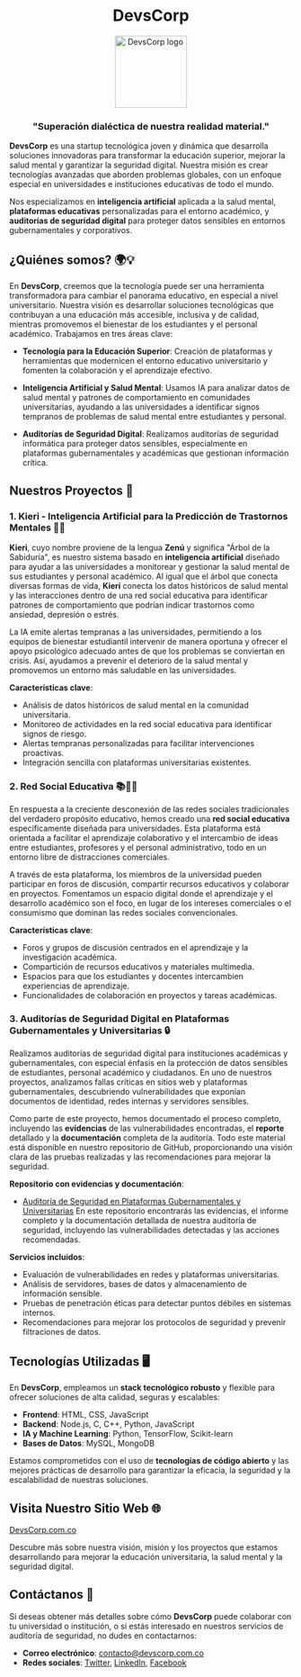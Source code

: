 <div align="center">
  <h1>DevsCorp</h1>
  <a href="https://devscorp.com.co">
    <picture>
      <source media="(prefers-color-scheme: dark)" srcset="https://res.cloudinary.com/dvdhtdzwp/image/upload/v1730017407/fll3wgfvplvxdygmmr1h.png">
      <img alt="DevsCorp logo" src="https://res.cloudinary.com/dvdhtdzwp/image/upload/v1730017407/fll3wgfvplvxdygmmr1h.png" height="128">
    </picture>
  </a>
  <h3>"Superación dialéctica de nuestra realidad material."</h3>
</div>


**DevsCorp** es una startup tecnológica joven y dinámica que desarrolla soluciones innovadoras para transformar la educación superior, mejorar la salud mental y garantizar la seguridad digital. Nuestra misión es crear tecnologías avanzadas que aborden problemas globales, con un enfoque especial en universidades e instituciones educativas de todo el mundo.

Nos especializamos en **inteligencia artificial** aplicada a la salud mental, **plataformas educativas** personalizadas para el entorno académico, y **auditorías de seguridad digital** para proteger datos sensibles en entornos gubernamentales y corporativos.

## ¿Quiénes somos? 🌍💡

En **DevsCorp**, creemos que la tecnología puede ser una herramienta transformadora para cambiar el panorama educativo, en especial a nivel universitario. Nuestra visión es desarrollar soluciones tecnológicas que contribuyan a una educación más accesible, inclusiva y de calidad, mientras promovemos el bienestar de los estudiantes y el personal académico. Trabajamos en tres áreas clave:

- **Tecnología para la Educación Superior**: Creación de plataformas y herramientas que modernicen el entorno educativo universitario y fomenten la colaboración y el aprendizaje efectivo.
  
- **Inteligencia Artificial y Salud Mental**: Usamos IA para analizar datos de salud mental y patrones de comportamiento en comunidades universitarias, ayudando a las universidades a identificar signos tempranos de problemas de salud mental entre estudiantes y personal.

- **Auditorías de Seguridad Digital**: Realizamos auditorías de seguridad informática para proteger datos sensibles, especialmente en plataformas gubernamentales y académicas que gestionan información crítica.

## Nuestros Proyectos 🔧

### 1. **Kieri - Inteligencia Artificial para la Predicción de Trastornos Mentales** 🤖🧠

**Kieri**, cuyo nombre proviene de la lengua **Zenú** y significa "Árbol de la Sabiduría", es nuestro sistema basado en **inteligencia artificial** diseñado para ayudar a las universidades a monitorear y gestionar la salud mental de sus estudiantes y personal académico. Al igual que el árbol que conecta diversas formas de vida, **Kieri** conecta los datos históricos de salud mental y las interacciones dentro de una red social educativa para identificar patrones de comportamiento que podrían indicar trastornos como ansiedad, depresión o estrés.

La IA emite alertas tempranas a las universidades, permitiendo a los equipos de bienestar estudiantil intervenir de manera oportuna y ofrecer el apoyo psicológico adecuado antes de que los problemas se conviertan en crisis. Así, ayudamos a prevenir el deterioro de la salud mental y promovemos un entorno más saludable en las universidades.

**Características clave**:
- Análisis de datos históricos de salud mental en la comunidad universitaria.
- Monitoreo de actividades en la red social educativa para identificar signos de riesgo.
- Alertas tempranas personalizadas para facilitar intervenciones proactivas.
- Integración sencilla con plataformas universitarias existentes.

### 2. **Red Social Educativa** 📚👩‍🏫

En respuesta a la creciente desconexión de las redes sociales tradicionales del verdadero propósito educativo, hemos creado una **red social educativa** específicamente diseñada para universidades. Esta plataforma está orientada a facilitar el aprendizaje colaborativo y el intercambio de ideas entre estudiantes, profesores y el personal administrativo, todo en un entorno libre de distracciones comerciales.

A través de esta plataforma, los miembros de la universidad pueden participar en foros de discusión, compartir recursos educativos y colaborar en proyectos. Fomentamos un espacio digital donde el aprendizaje y el desarrollo académico son el foco, en lugar de los intereses comerciales o el consumismo que dominan las redes sociales convencionales.

**Características clave**:
- Foros y grupos de discusión centrados en el aprendizaje y la investigación académica.
- Compartición de recursos educativos y materiales multimedia.
- Espacios para que los estudiantes y docentes intercambien experiencias de aprendizaje.
- Funcionalidades de colaboración en proyectos y tareas académicas.

### 3. **Auditorías de Seguridad Digital en Plataformas Gubernamentales y Universitarias** 🔒

Realizamos auditorías de seguridad digital para instituciones académicas y gubernamentales, con especial énfasis en la protección de datos sensibles de estudiantes, personal académico y ciudadanos. En uno de nuestros proyectos, analizamos fallas críticas en sitios web y plataformas gubernamentales, descubriendo vulnerabilidades que exponían documentos de identidad, redes internas y servidores sensibles.

Como parte de este proyecto, hemos documentado el proceso completo, incluyendo las **evidencias** de las vulnerabilidades encontradas, el **reporte** detallado y la **documentación** completa de la auditoría. Todo este material está disponible en nuestro repositorio de GitHub, proporcionando una visión clara de las pruebas realizadas y las recomendaciones para mejorar la seguridad.

**Repositorio con evidencias y documentación**:
- [Auditoría de Seguridad en Plataformas Gubernamentales y Universitarias](https://github.com/h1trx/metadata-leak.git)
  En este repositorio encontrarás las evidencias, el informe completo y la documentación detallada de nuestra auditoría de seguridad, incluyendo las vulnerabilidades detectadas y las acciones recomendadas.

**Servicios incluidos**:
- Evaluación de vulnerabilidades en redes y plataformas universitarias.
- Análisis de servidores, bases de datos y almacenamiento de información sensible.
- Pruebas de penetración éticas para detectar puntos débiles en sistemas internos.
- Recomendaciones para mejorar los protocolos de seguridad y prevenir filtraciones de datos.

## Tecnologías Utilizadas 🖥️

En **DevsCorp**, empleamos un **stack tecnológico robusto** y flexible para ofrecer soluciones de alta calidad, seguras y escalables:

- **Frontend**: HTML, CSS, JavaScript
- **Backend**: Node.js, C, C++, Python, JavaScript
- **IA y Machine Learning**: Python, TensorFlow, Scikit-learn
- **Bases de Datos**: MySQL, MongoDB

Estamos comprometidos con el uso de **tecnologías de código abierto** y las mejores prácticas de desarrollo para garantizar la eficacia, la seguridad y la escalabilidad de nuestras soluciones.

## Visita Nuestro Sitio Web 🌐

[DevsCorp.com.co](https://devscorp.com.co)

Descubre más sobre nuestra visión, misión y los proyectos que estamos desarrollando para mejorar la educación universitaria, la salud mental y la seguridad digital.

## Contáctanos 📩

Si deseas obtener más detalles sobre cómo **DevsCorp** puede colaborar con tu universidad o institución, o si estás interesado en nuestros servicios de auditoría de seguridad, no dudes en contactarnos:

- **Correo electrónico**: contacto@devscorp.com.co
- **Redes sociales**: [Twitter](https://twitter.com/devscorp), [LinkedIn](https://linkedin.com/company/devscorp), [Facebook](https://www.facebook.com/profile.php?id=61567049791435)
